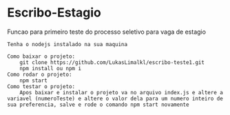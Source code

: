 
# Escribo-Estagio

Funcao para primeiro teste do processo seletivo para vaga de estagio



   


    Tenha o nodejs instalado na sua maquina

    Como baixar o projeto:
        git clone https://github.com/LukasLimalkl/escribo-teste1.git
        npm install ou npm i
    Como rodar o projeto:
        npm start
    Como testar o projeto:
        Apos baixar e instalar o projeto va no arquivo index.js e altere a variavel (numeroTeste) e altere o valor dela para um numero inteiro de sua preferencia, salve e rode o comando npm start novamente
    
    


